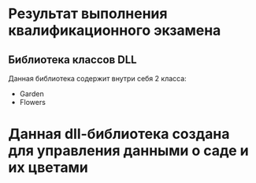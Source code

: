 # Результат выполнения квалификационного экзамена

## Библиотека классов DLL
Данная библиотека содержит внутри себя 2 класса:
* Garden
* Flowers

# Данная dll-библиотека создана для управления данными о саде и их цветами
